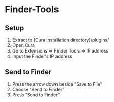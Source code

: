 # Finder-Tools

## Setup
1. Extract to {Cura installation directory}/plugins/
2. Open Cura
3. Go to Extensions => Finder Tools => IP address
4. Input the Finder's IP address

## Send to Finder
1. Press the arrow down beside "Save to File"
2. Choose "Send to Finder"
3. Press "Send to Finder"
